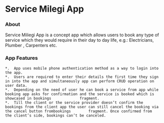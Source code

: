# Service Milegi App


### About

Service Miliegi App is a concept app which allows users to book any type of service which they would require in their day to day life, e.g.: Electricians, Plumber , Carpenters etc. 

### App Features

    *.  App uses mobile phone authentication method as a way to login into the app.
    *.  Users are required to enter their details the first time they sign in into the app and simultaneously app can perform CRUD operation on user data.
    *.  Depending on the need of user he can book a service from app while booking app asks for confirmation and the service is booked which is showcased in bookings             fragment. 
    *.  Till the client or the service provider doesn’t confirm the bookings from the client app the user can still cancel the booking via the cancel button frombookings        fragment. Once confirmed from the client’s side, bookings can’t be canceled.
